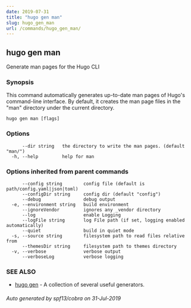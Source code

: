 ```yaml
---
date: 2019-07-31
title: "hugo gen man"
slug: hugo_gen_man
url: /commands/hugo_gen_man/
---
```

## hugo gen man

Generate man pages for the Hugo CLI

### Synopsis

This command automatically generates up-to-date man pages of Hugo's
command-line interface.  By default, it creates the man page files
in the "man" directory under the current directory.

```
hugo gen man [flags]
```

### Options

```
      --dir string   the directory to write the man pages. (default "man/")
  -h, --help         help for man
```

### Options inherited from parent commands

```
      --config string        config file (default is path/config.yaml|json|toml)
      --configDir string     config dir (default "config")
      --debug                debug output
  -e, --environment string   build environment
      --ignoreVendor         ignores any _vendor directory
      --log                  enable Logging
      --logFile string       log File path (if set, logging enabled automatically)
      --quiet                build in quiet mode
  -s, --source string        filesystem path to read files relative from
      --themesDir string     filesystem path to themes directory
  -v, --verbose              verbose output
      --verboseLog           verbose logging
```

### SEE ALSO

* [hugo gen](/commands/hugo_gen/)	 - A collection of several useful generators.

###### Auto generated by spf13/cobra on 31-Jul-2019
